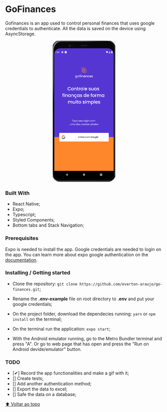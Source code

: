 # GoFinances

Gofinances is an app used to control personal finances that uses google credentials to authenticate. 
All the data is saved on the device using AsyncStorage.

<p align="center">
<img 
  src="./assets/app-demo.gif" alt="Demonstration from application"
  width="200"
  height="450"
>
</p>

### Built With

* React Native;
* Expo;
* Typescript;
* Styled Components;
* Bottom tabs and Stack Navigation;

### Prerequisites

Expo is needed to install the app.
Google credentials are needed to login on the app. You can learn more about expo google authentication on the [documentation](https://docs.expo.dev/guides/authentication/#google).

### Installing / Getting started

* Clone the repository: ```git clone https://github.com/everton-araujo/go-finances.git```;

* Rename the **.env-example** file on root directory to **.env** and put your google credentials;

* On the project folder, download the dependecies running: ```yarn``` or ```npm install``` on the terminal;

* On the terminal run the application: ```expo start```;

* With the Android emulator running, go to the Metro Bundler terminal and press "A". Or go to web page that has open and press the "Run on Android devide/emulator" button.

### TODO

* [✔] Record the app functionalities and make a gif with it; 
* [] Create tests;
* [] Add another authentication method;
* [] Export the data to excel;
* [] Safe the data on a database;

[⬆ Voltar ao topo](#GoFinances)<br>
